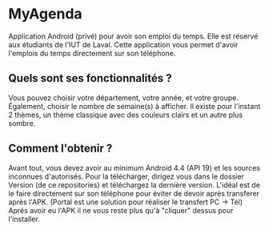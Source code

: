 # MyAgenda
Application Android (privé) pour avoir son emploi du temps.
Elle est réservé aux étudiants de l'IUT de Laval.
Cette application vous permet d'avoir l'emplois du temps directement sur son téléphone.

## Quels sont ses fonctionnalités ?
Vous pouvez choisir votre département, votre année, et votre groupe.
Également, choisir le nombre de semaine(s) à afficher.
Il existe pour l'instant 2 thèmes, un thème classique avec des couleurs clairs et un autre plus sombre.

## Comment l'obtenir ?
Avant tout, vous devez avoir au minimum Android 4.4 (API 19) et les sources inconnues d'autorisés.
Pour la télécharger, dirigez vous dans le dossier Version (de ce repositories) et téléchargez la dernière version.
L'idéal est de le faire directement sur son téléphone pour éviter de devoir après transferer après l'APK. (Portal est une solution pour réaliser le transfert PC -> Tél)
Après avoir eu l'APK il ne vous reste plus qu'à "cliquer" dessus pour l'installer.
